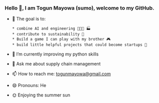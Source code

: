 ### Hello 👋, I am Togun Mayowa (sumo), welcome to my GitHub.

- 🔭 The goal is to:

      * combine AI and engineering 👨🏾‍💻 🏭
      * contribute to sustainability 💚
      * Build a game I can play with my brother 🎮
      * build little helpful projects that could become startups 🏢
- 🌱 I’m currently improving my python skills
- 💬 Ask me about supply chain management 
- 📫 How to reach me: togunmayowa@gmail.com
- 😄 Pronouns: He
- 🌞 Enjoying the summer sun

<!--
**TMayowa/TMayowa** is a ✨ _special_ ✨ repository because its `README.md` (this file) appears on your GitHub profile.

Here are some ideas to get you started:

- 🔭 The goal is to:
      * combine AI and engineering 👨🏾‍💻 🏭
      * contribute to sustainability 💚
      * Build a game I can play with my brother 🎮
      * build little helpful projects that could become startups 🏢
- 🌱 I’m currently learning/working on python GUI
- 👯 I’m looking to collaborate on 
- 🤔 I’m looking for help with ...
- 💬 Ask me about supply chain management 
- 📫 How to reach me: [Gmail] (oluwamat@stud.ntnu.no)
- 😄 Pronouns: He
- ⚡ Fun fact: 
-->
